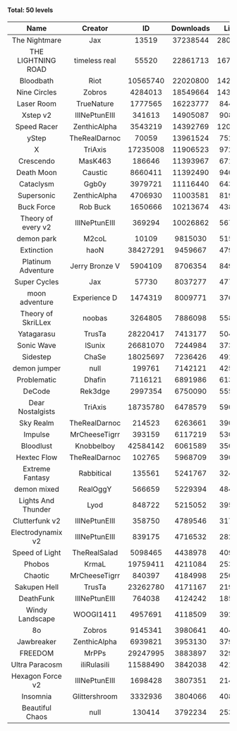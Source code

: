 #### Total: 50 levels

| Name | Creator | ID | Downloads | Likes |
|:---:|:---:|:---:|:---:|:---:|
| The Nightmare | Jax | 13519 | 37238544 | 2809836
| THE LIGHTNING ROAD | timeless real | 55520 | 22861713 | 1677921
| Bloodbath | Riot | 10565740 | 22020800 | 1426843
| Nine Circles | Zobros | 4284013 | 18549664 | 1430455
| Laser Room | TrueNature | 1777565 | 16223777 | 844842
| Xstep v2 | IIINePtunEIII | 341613 | 14905087 | 908820
| Speed Racer | ZenthicAlpha | 3543219 | 14392769 | 1200205
| yStep | TheRealDarnoc | 70059 | 13961524 | 752026
| X | TriAxis | 17235008 | 11906523 | 972359
| Crescendo | MasK463 | 186646 | 11393967 | 671011
| Death Moon  | Caustic | 8660411 | 11392490 | 940999
| Cataclysm | Ggb0y | 3979721 | 11116440 | 643684
| Supersonic | ZenthicAlpha | 4706930 | 11003581 | 819712
| Buck Force | Rob Buck | 1650666 | 10213674 | 438108
| Theory of every v2 | IIINePtunEIII | 369294 | 10026862 | 567434
| demon park | M2coL | 10109 | 9815030 | 515549
| Extinction | haoN | 38427291 | 9459667 | 479688
| Platinum Adventure | Jerry Bronze V | 5904109 | 8706354 | 849970
| Super Cycles | Jax | 57730 | 8037277 | 477761
| moon adventure | Experience D | 1474319 | 8009771 | 376674
| Theory of SkriLLex | noobas | 3264805 | 7886098 | 558128
| Yatagarasu  | TrusTa | 28220417 | 7413177 | 504981
| Sonic Wave | lSunix | 26681070 | 7244984 | 373845
| Sidestep | ChaSe | 18025697 | 7236426 | 491618
| demon jumper | null | 199761 | 7142121 | 425414
| Problematic | Dhafin | 7116121 | 6891986 | 613523
| DeCode | Rek3dge | 2997354 | 6750090 | 555784
| Dear Nostalgists | TriAxis | 18735780 | 6478579 | 590828
| Sky Realm | TheRealDarnoc | 214523 | 6263661 | 390523
| Impulse | MrCheeseTigrr | 393159 | 6117219 | 530898
| Bloodlust | Knobbelboy | 42584142 | 6061589 | 350077
| Hextec Flow | TheRealDarnoc | 102765 | 5968709 | 390953
| Extreme Fantasy | Rabbitical | 135561 | 5241767 | 324376
| demon mixed | RealOggY | 566659 | 5229394 | 484342
| Lights And Thunder | Lyod | 848722 | 5215052 | 395759
| Clutterfunk v2 | IIINePtunEIII | 358750 | 4789546 | 317208
| Electrodynamix v2 | IIINePtunEIII | 839175 | 4716532 | 282715
| Speed of Light | TheRealSalad | 5098465 | 4438978 | 409884
| Phobos | KrmaL | 19759411 | 4211084 | 253630
| Chaotic | MrCheeseTigrr | 840397 | 4184998 | 250823
| Sakupen Hell | TrusTa | 23262780 | 4171167 | 219621
| DeathFunk | IIINePtunEIII | 764038 | 4124242 | 185081
| Windy Landscape | WOOGI1411 | 4957691 | 4118509 | 392904
| 8o | Zobros | 9145341 | 3980641 | 404831
| Jawbreaker | ZenthicAlpha | 6939821 | 3953130 | 379441
| FREEDOM | MrPPs | 29247995 | 3883897 | 329216
| Ultra Paracosm | iIiRulasiIi | 11588490 | 3842038 | 421394
| Hexagon Force v2 | IIINePtunEIII | 1698428 | 3807351 | 214157
| Insomnia | Glittershroom | 3332936 | 3804066 | 408752
| Beautiful Chaos | null | 130414 | 3792234 | 253429

